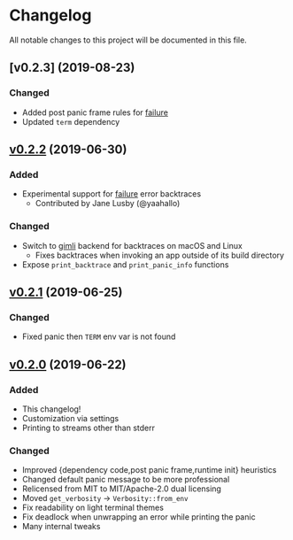 # Changelog
All notable changes to this project will be documented in this file.

## [v0.2.3] (2019-08-23)

### Changed
- Added post panic frame rules for [failure]
- Updated `term` dependency

## [v0.2.2] (2019-06-30)

### Added
- Experimental support for [failure] error backtraces
    - Contributed by Jane Lusby (@yaahallo)

### Changed
- Switch to [gimli] backend for backtraces on macOS and Linux
    - Fixes backtraces when invoking an app outside of its build directory
- Expose `print_backtrace` and `print_panic_info` functions

## [v0.2.1] (2019-06-25)

### Changed
- Fixed panic then `TERM` env var is not found

## [v0.2.0] (2019-06-22)

### Added
- This changelog!
- Customization via settings
- Printing to streams other than stderr

### Changed
- Improved {dependency code,post panic frame,runtime init} heuristics
- Changed default panic message to be more professional
- Relicensed from MIT to MIT/Apache-2.0 dual licensing
- Moved `get_verbosity` -> `Verbosity::from_env`
- Fix readability on light terminal themes
- Fix deadlock when unwrapping an error while printing the panic
- Many internal tweaks

[failure]: https://github.com/rust-lang-nursery/failure
[gimli]: https://github.com/gimli-rs/gimli

[v0.2.0]: https://github.com/athre0z/color-backtrace/releases/tag/v0.2.0
[v0.2.1]: https://github.com/athre0z/color-backtrace/releases/tag/v0.2.1
[v0.2.2]: https://github.com/athre0z/color-backtrace/releases/tag/v0.2.2